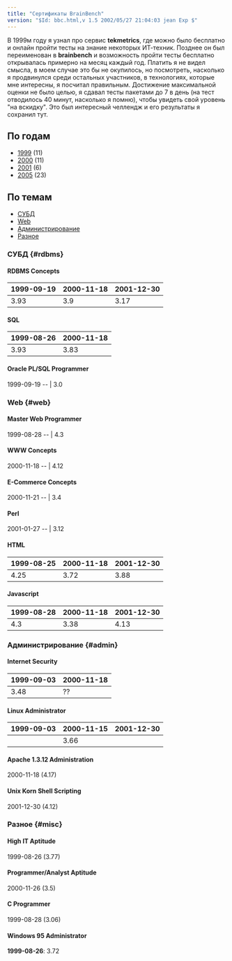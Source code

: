 ```yaml
---
title: "Сертификаты BrainBench"
version: "$Id: bbc.html,v 1.5 2002/05/27 21:04:03 jean Exp $"
---
```


В 1999м году я узнал про сервис **tekmetrics**, где можно было бесплатно и онлайн пройти тесты на знание некоторых ИТ-техник. Позднее он был переименован в **brainbench** и возможность пройти тесты бесплатно открывалась примерно на месяц каждый год. Платить я не видел смысла, в моем случае это бы не окупилось, но посмотреть, насколько я продвинулся среди остальных участников, в технологиях, которые мне интересны, я посчитал правильным. Достижение максимальной оценки не было целью, я сдавал тесты пакетами до 7 в день (на тест отводилось 40 минут, насколько я помню), чтобы увидеть свой уровень "на вскидку". Это был интересный челлендж и его результаты я сохранил тут.

## По годам

* [1999](archive/brainbench/1999/) (11)
* [2000](archive/brainbench/2000/) (11)
* [2001](archive/brainbench/2001/) (6)
* [2005](archive/brainbench/2005/) (23)

## По темам

* [СУБД](archive/brainbench/#rdbms)
* [Web](archive/brainbench/#web)
* [Администрирование](archive/brainbench/#admin)
* [Разное](archive/brainbench/#misc)

### СУБД {#rdbms}

#### RDBMS Concepts

 1999-09-19 | 2000-11-18 | 2001-12-30
 -- | -- | --
 3.93 | 3.9 | 3.17

#### SQL

 1999-08-26 | 2000-11-18
 -- | --
 3.93 | 3.83

#### Oracle PL/SQL Programmer

1999-09-19
-- |
3.0

### Web {#web}

#### Master Web Programmer

1999-08-28
-- |
4.3

#### WWW Concepts

2000-11-18
-- |
4.12

#### E-Commerce Concepts

2000-11-21
-- |
3.4

#### Perl

2001-01-27
-- |
3.12

#### HTML

1999-08-25 | 2000-11-18 | 2001-12-30
-- | -- | -- |
4.25 | 3.72 | 3.88

#### Javascript

1999-08-28 | 2000-11-18 | 2001-12-30
-- | -- | --
4.3 | 3.38 | 4.13

### Администрирование {#admin}

#### Internet Security

1999-09-03 | 2000-11-18
-- | --
3.48 | ??

#### Linux Administrator

1999-09-03 | 2000-11-15 | 2001-12-30
-- | -- | --
 | | 3.66

#### Apache 1.3.12 Administration

2000-11-18 (4.17)

#### Unix Korn Shell Scripting

2001-12-30 (4.12)

### Разное {#misc}

#### High IT Aptitude

1999-08-26 (3.77)

#### Programmer/Analyst Aptitude

2000-11-26 (3.5)

#### C Programmer

1999-08-28 (3.06)

#### Windows 95 Administrator

**1999-08-26**: 3.72